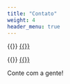 ```yaml
---
title: "Contato"
weight: 4
header_menu: true
---
```


{{<icon class="fa fa-envelope">}}&nbsp;[{{<email>}}](mailto:{{<email>}})

{{<icon class="fa fa-phone">}}&nbsp;[{{<phone>}}](tel:{{<phone>}})

Conte com a gente!

